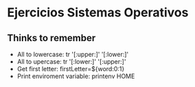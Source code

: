 # Ejercicios Sistemas Operativos
## Thinks to remember
* All to lowercase: tr '[:upper:]' '[:lower:]'
* All to upercase: tr '[:lower:]' '[:upper:]'
* Get first letter: firstLetter=${word:0:1}
* Print enviroment variable: printenv HOME
